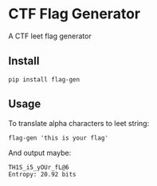 # CTF Flag Generator

A CTF leet flag generator

## Install

```
pip install flag-gen
```

## Usage

To translate alpha characters to leet string:

```
flag-gen 'this is your flag' 
````

And output maybe:

```
TH1S_i5_yOUr_fL@6
Entropy: 20.92 bits
```
